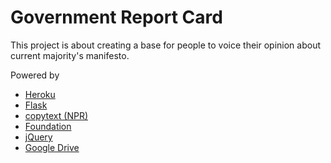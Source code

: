 Government Report Card
======================

This project is about creating a base for people to voice their opinion about current majority's manifesto.

Powered by

* [Heroku](https://heroku.com/Heroku)
* [Flask](http://flask.pocoo.org/)
* [copytext (NPR)](http://copytext.readthedocs.org/)
* [Foundation](http://foundation.zurb.com/)
* [jQuery](https://jquery.com/)
* [Google Drive](https://drive.google.com)
